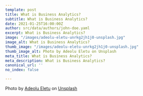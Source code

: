 ```yaml
---
template: post
title: What is Business Analytics?
subtitle: What is Business Analytics?
date: 2021-01-25T16:00:00Z
author: src/data/authors/john-doe.yaml
excerpt: What is Business Analytics?
image: "/images/adeolu-eletu-unrkg2jh1j0-unsplash.jpg"
image_alt: What is Business Analytics?
thumb_image: "/images/adeolu-eletu-unrkg2jh1j0-unsplash.jpg"
thumb_image_alt: Photo by Adeolu Eletu on Unsplash
meta_title: What is Business Analytics?
meta_description: What is Business Analytics?
canonical_url: ''
no_index: false

---
```

Photo by [Adeolu Eletu](https://unsplash.com/@adeolueletu?utm_source=unsplash&utm_medium=referral&utm_content=creditCopyText) on [Unsplash](https://unsplash.com/s/photos/data?utm_source=unsplash&utm_medium=referral&utm_content=creditCopyText)